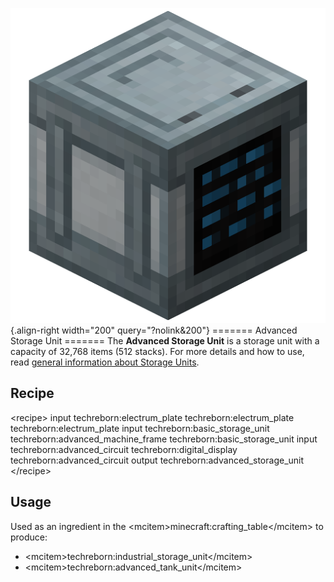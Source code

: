 ![Advanced Storage Unit](/media/mods/techreborn/advanced_storage_unit.png){.align-right width="200" query="?nolink&200"} ======= Advanced Storage Unit ======= The **Advanced Storage Unit** is a storage unit with a capacity of 32,768 items (512 stacks). For more details and how to use, read [general information about Storage Units](/blocks/item_storage).

## Recipe

\<recipe\> input techreborn:electrum_plate techreborn:electrum_plate techreborn:electrum_plate input techreborn:basic_storage_unit techreborn:advanced_machine_frame techreborn:basic_storage_unit input techreborn:advanced_circuit techreborn:digital_display techreborn:advanced_circuit output techreborn:advanced_storage_unit \</recipe\>

## Usage

Used as an ingredient in the \<mcitem\>minecraft:crafting_table\</mcitem\> to produce:

- \<mcitem\>techreborn:industrial_storage_unit\</mcitem\>
- \<mcitem\>techreborn:advanced_tank_unit\</mcitem\>

